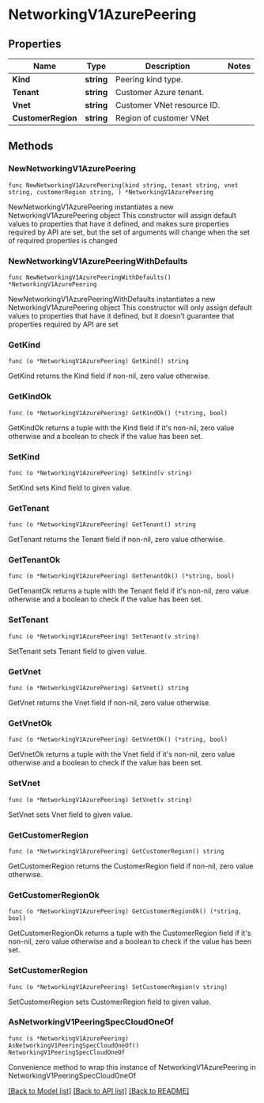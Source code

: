 # NetworkingV1AzurePeering

## Properties

Name | Type | Description | Notes
------------ | ------------- | ------------- | -------------
**Kind** | **string** | Peering kind type. | 
**Tenant** | **string** | Customer Azure tenant. | 
**Vnet** | **string** | Customer VNet resource ID. | 
**CustomerRegion** | **string** | Region of customer VNet | 

## Methods

### NewNetworkingV1AzurePeering

`func NewNetworkingV1AzurePeering(kind string, tenant string, vnet string, customerRegion string, ) *NetworkingV1AzurePeering`

NewNetworkingV1AzurePeering instantiates a new NetworkingV1AzurePeering object
This constructor will assign default values to properties that have it defined,
and makes sure properties required by API are set, but the set of arguments
will change when the set of required properties is changed

### NewNetworkingV1AzurePeeringWithDefaults

`func NewNetworkingV1AzurePeeringWithDefaults() *NetworkingV1AzurePeering`

NewNetworkingV1AzurePeeringWithDefaults instantiates a new NetworkingV1AzurePeering object
This constructor will only assign default values to properties that have it defined,
but it doesn't guarantee that properties required by API are set

### GetKind

`func (o *NetworkingV1AzurePeering) GetKind() string`

GetKind returns the Kind field if non-nil, zero value otherwise.

### GetKindOk

`func (o *NetworkingV1AzurePeering) GetKindOk() (*string, bool)`

GetKindOk returns a tuple with the Kind field if it's non-nil, zero value otherwise
and a boolean to check if the value has been set.

### SetKind

`func (o *NetworkingV1AzurePeering) SetKind(v string)`

SetKind sets Kind field to given value.


### GetTenant

`func (o *NetworkingV1AzurePeering) GetTenant() string`

GetTenant returns the Tenant field if non-nil, zero value otherwise.

### GetTenantOk

`func (o *NetworkingV1AzurePeering) GetTenantOk() (*string, bool)`

GetTenantOk returns a tuple with the Tenant field if it's non-nil, zero value otherwise
and a boolean to check if the value has been set.

### SetTenant

`func (o *NetworkingV1AzurePeering) SetTenant(v string)`

SetTenant sets Tenant field to given value.


### GetVnet

`func (o *NetworkingV1AzurePeering) GetVnet() string`

GetVnet returns the Vnet field if non-nil, zero value otherwise.

### GetVnetOk

`func (o *NetworkingV1AzurePeering) GetVnetOk() (*string, bool)`

GetVnetOk returns a tuple with the Vnet field if it's non-nil, zero value otherwise
and a boolean to check if the value has been set.

### SetVnet

`func (o *NetworkingV1AzurePeering) SetVnet(v string)`

SetVnet sets Vnet field to given value.


### GetCustomerRegion

`func (o *NetworkingV1AzurePeering) GetCustomerRegion() string`

GetCustomerRegion returns the CustomerRegion field if non-nil, zero value otherwise.

### GetCustomerRegionOk

`func (o *NetworkingV1AzurePeering) GetCustomerRegionOk() (*string, bool)`

GetCustomerRegionOk returns a tuple with the CustomerRegion field if it's non-nil, zero value otherwise
and a boolean to check if the value has been set.

### SetCustomerRegion

`func (o *NetworkingV1AzurePeering) SetCustomerRegion(v string)`

SetCustomerRegion sets CustomerRegion field to given value.



### AsNetworkingV1PeeringSpecCloudOneOf

`func (s *NetworkingV1AzurePeering) AsNetworkingV1PeeringSpecCloudOneOf() NetworkingV1PeeringSpecCloudOneOf`

Convenience method to wrap this instance of NetworkingV1AzurePeering in NetworkingV1PeeringSpecCloudOneOf

[[Back to Model list]](../README.md#documentation-for-models) [[Back to API list]](../README.md#documentation-for-api-endpoints) [[Back to README]](../README.md)


